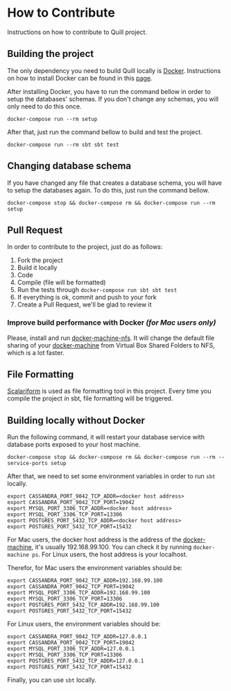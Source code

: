 # How to Contribute

Instructions on how to contribute to Quill project.

## Building the project

The only dependency you need to build Quill locally is [Docker](https://www.docker.com/).
Instructions on how to install Docker can be found in this [page](https://docs.docker.com/mac/).

After installing Docker, you have to run the command bellow in order to setup the
databases' schemas. If you don't change any schemas, you will only need to do this once.

`docker-compose run --rm setup`

After that, just run the command bellow to build and test the project.

`docker-compose run --rm sbt sbt test`

## Changing database schema

If you have changed any file that creates a database schema, you will
 have to setup the databases again. To do this, just run the command bellow.

`docker-compose stop && docker-compose rm && docker-compose run --rm setup`

## Pull Request

In order to contribute to the project, just do as follows:

1. Fork the project
2. Build it locally
3. Code
4. Compile (file will be formatted)
5. Run the tests through `docker-compose run sbt sbt test`
6. If everything is ok, commit and push to your fork
7. Create a Pull Request, we'll be glad to review it

### Improve build performance with Docker *(for Mac users only)*

Please, install and run [docker-machine-nfs](https://github.com/adlogix/docker-machine-nfs). It will change the default file sharing
of your [docker-machine](https://docs.docker.com/machine/) from Virtual Box Shared Folders to NFS, which is a lot faster. 

## File Formatting 

[Scalariform](http://mdr.github.io/scalariform/) is used as file formatting tool in this project. Every time you compile the project in sbt, file formatting will be triggered.

## Building locally without Docker

Run the following command, it will restart your database service with database ports exposed to your host machine. 

`docker-compose stop && docker-compose rm && docker-compose run --rm --service-ports setup`

After that, we need to set some environment variables in order to run `sbt` locally.  

```
export CASSANDRA_PORT_9042_TCP_ADDR=<docker host address>
export CASSANDRA_PORT_9042_TCP_PORT=19042 
export MYSQL_PORT_3306_TCP_ADDR=<docker host address>
export MYSQL_PORT_3306_TCP_PORT=13306 
export POSTGRES_PORT_5432_TCP_ADDR=<docker host address> 
export POSTGRES_PORT_5432_TCP_PORT=15432
```

For Mac users, the docker host address is the address of the [docker-machine](https://docs.docker.com/machine/), it's usually
 192.168.99.100. You can check it by running `docker-machine ps`. For Linux users, the host address is your localhost.

Therefor, for Mac users the environment variables should be:

```
export CASSANDRA_PORT_9042_TCP_ADDR=192.168.99.100
export CASSANDRA_PORT_9042_TCP_PORT=19042 
export MYSQL_PORT_3306_TCP_ADDR=192.168.99.100
export MYSQL_PORT_3306_TCP_PORT=13306 
export POSTGRES_PORT_5432_TCP_ADDR=192.168.99.100 
export POSTGRES_PORT_5432_TCP_PORT=15432
```

For Linux users, the environment variables should be:

```
export CASSANDRA_PORT_9042_TCP_ADDR=127.0.0.1
export CASSANDRA_PORT_9042_TCP_PORT=19042 
export MYSQL_PORT_3306_TCP_ADDR=127.0.0.1
export MYSQL_PORT_3306_TCP_PORT=13306 
export POSTGRES_PORT_5432_TCP_ADDR=127.0.0.1 
export POSTGRES_PORT_5432_TCP_PORT=15432
```

Finally, you can use `sbt` locally.
